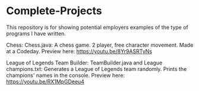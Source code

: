 # Complete-Projects
This repository is for showing potential employers examples of the type of programs I have written.

Chess: Chess.java:  A chess game. 2 player, free character movement. Made at a Codeday.
Preview here: https://youtu.be/8Yr9ASRTyNs

League of Legends Team Builder: TeamBuilder.java and League champions.txt: Generates a League of Legends team randomly. Prints the champions' names in the console.
Preview here: https://youtu.be/RX1MpGDeeu4
